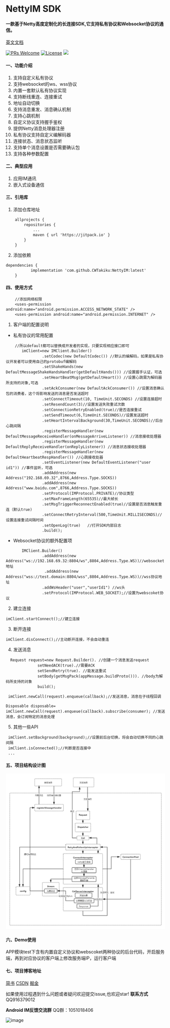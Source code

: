 # NettyIM SDK
#### 一款基于Netty高度定制化的长连接SDK,它支持私有协议和Websocket协议的通信。



[英文文档](https://github.com/CWTakiku/NettyIM/blob/master/README.md)

[![PRs Welcome](https://img.shields.io/badge/PRs-welcome-brightgreen.svg)](https://github.com/CWTakiku/NettyIM/pulls)      [![License](https://img.shields.io/badge/license-MIT-blue.svg)](https://github.com/CWTakiku/NettyIM/blob/master/LICENSE) [![](https://www.jitpack.io/v/CWTakiku/NettyIM.svg)](https://www.jitpack.io/#CWTakiku/NettyIM)

#### 一、功能介绍

1. 支持自定义私有协议
2. 支持websocket的ws、wss协议
3. 内置一套默认私有协议实现
4. 支持断线重连、连接重试
5. 地址自动切换
6. 支持消息重发、消息确认机制
7. 支持心跳机制
8. 自定义协议支持握手鉴权
9.  提供Netty消息处理器注册
10. 私有协议支持自定义编解码器
11. 连接状态、消息状态监听
12. 支持单个消息设置是否需要确认包
13. 支持各种参数配置

#### 二、典型应用
1. 应用IM通讯
2. 嵌入式设备通信
#### 三、引用库
 1. 添加仓库地址
```
	allprojects {
		repositories {
			...
			maven { url 'https://jitpack.io' }
		}
	}
```
 2. 添加依赖
```
dependencies {
	       implementation 'com.github.CWTakiku:NettyIM:latest'
	}
```
#### 四、使用方式
```  
    //添加网络权限
    <uses-permission android:name="android.permission.ACCESS_NETWORK_STATE" />
    <uses-permission android:name="android.permission.INTERNET" />
```
1. 客户端的配置说明
 - 私有协议的常用配置

``` 
    //所以default都可以替换成开发者的实现，只要实现相应接口即可
       imClient=new IMClient.Builder()
                .setCodec(new DefaultCodec()) //默认的编解码，如果是私有协议开发者可以使用自己的protobuf编解码
                .setShakeHands(new DefaultMessageShakeHandsHandler(getDefaultHands())) //设置握手认证，可选
                .setHeartBeatMsg(getDefaultHeart()) //设置心跳需为解码器所支持的对象,可选
                .setAckConsumer(new DefaultAckConsumer()) //设置消息确认包的消费者，这个将影响发送的消息是否发送超时
                .setConnectTimeout(10, TimeUnit.SECONDS) //设置连接超时
                .setResendCount(3)//设置发送失败重试次数
                .setConnectionRetryEnabled(true)//是否连接重试
                .setSendTimeout(6,TimeUnit.SECONDS)//设置发送超时
                .setHeartIntervalBackground(30,TimeUnit.SECONDS)//后台心跳间隔
                .registerMessageHandler(new DefaultMessageReceiveHandler(onMessageArriveListener)) //消息接收处理器
                .registerMessageHandler(new DefaultReplyReceiveHandler(onReplyListener)) //消息状态接收处理器
                .registerMessageHandler(new DefaultHeartbeatRespHandler()) //心跳接收处器
                .setEventListener(new DefaultEventListener("user id1")) //事件监听，可选
                .addAddress(new Address("192.168.69.32",8766,Address.Type.SOCKS))
                .addAddress(new Address("www.baidu.com",8766,Address.Type.SOCKS))
                .setProtocol(IMProtocol.PRIVATE)//协议类型
                .setMaxFrameLength(65535)//最大帧长
                .setMsgTriggerReconnectEnabled(true)//设置是否消息触发重连（默认true)
                .setConnectRetryInterval(500,TimeUnit.MILLISECONDS)//设置连接重试间隔时间
                .setOpenLog(true)   //打开SDK内部日志
                .build();
```

- Websocket协议的额外配置项
   
``` 
       IMClient.Builder()
                .addAddress(new Address("ws://192.168.69.32:8804/ws",8804,Address.Type.WS))//websocket地址
                 .addAddress(new Address("wss://test.domain:8804/wss",8804,Address.Type.WS))//wss协议地址
                .addWsHeader("user","userId1") //ws头
                .setProtocol(IMProtocol.WEB_SOCKET);//设置为webscoket协议
``` 
2. 建立连接
```
imClient.startConnect();//建立连接
```
3. 断开连接
```
imClient.disConnect();//主动断开连接，不会自动重连
```
4. 发送消息
```
  Request request=new Request.Builder(). //创建一个消息发送request           
              setNeedACK(true).//需要ACK
              setSendRetry(true). //能发送重试
              setBody(getMsgPack(appMessage.buildProto())). //body为解码所支持的对象
              build();
```
```
 imClient.newCall(request).enqueue(callback);//发送消息，消息在子线程回调
```
```
Disposable disposable=   imClient.newCall(request).enqueue(callback).subscribe(consumer); //发送消息，会订阅特定的消息处理
```
5. 其他一些API
```
 imClient.setBackground(background);//设置前后台切换，将会自动切换不同的心跳间隔
 imClient.isConnected();//判断是否连接中
 ...
```

#### 五、项目结构设计图
![image](https://github.com/CWTakiku/NettyIM/blob/master/IMPic.png)

#### 六、Demo使用
APP模块test下含有内置自定义协议和webscoket两种协议的后台代码，开启服务端，再到对应协议的客户端上修改服务端IP，运行客户端

#### 七、项目博客地址
[简书](https://www.jianshu.com/p/5b01f4d6e4f4)       [CSDN](https://blog.csdn.net/smile__dream/article/details/105681018)  [掘金](https://juejin.im/post/5ea569aaf265da47e34c19ed) 


如果使用过程遇到什么问题或者疑问欢迎提交issue,也欢迎star!
**联系方式**QQ916379012

**Android IM反馈交流群**
QQ群：1051018406

![image](https://github.com/mrchengwenlong/NettyIM/blob/master/50327b1d735eb106d6c94f40edfbbc7.jpg)
